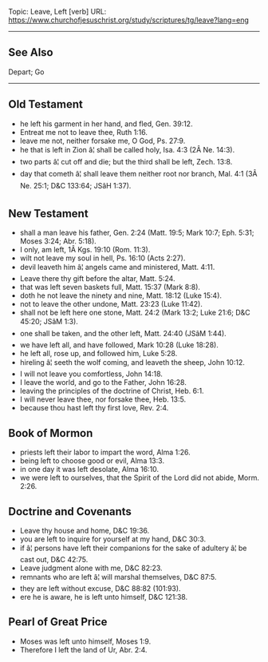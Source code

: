 Topic: Leave, Left [verb]
URL: https://www.churchofjesuschrist.org/study/scriptures/tg/leave?lang=eng

---

## See Also

Depart; Go

---

## Old Testament

- he left his garment in her hand, and fled, Gen. 39:12.
- Entreat me not to leave thee, Ruth 1:16.
- leave me not, neither forsake me, O God, Ps. 27:9.
- he that is left in Zion â¦ shall be called holy, Isa. 4:3 (2Â Ne. 14:3).
- two parts â¦ cut off and die; but the third shall be left, Zech. 13:8.
- day that cometh â¦ shall leave them neither root nor branch, Mal. 4:1 (3Â Ne. 25:1; D&C 133:64; JSâH 1:37).

## New Testament

- shall a man leave his father, Gen. 2:24 (Matt. 19:5; Mark 10:7; Eph. 5:31; Moses 3:24; Abr. 5:18).
- I only, am left, 1Â Kgs. 19:10 (Rom. 11:3).
- wilt not leave my soul in hell, Ps. 16:10 (Acts 2:27).
- devil leaveth him â¦ angels came and ministered, Matt. 4:11.
- Leave there thy gift before the altar, Matt. 5:24.
- that was left seven baskets full, Matt. 15:37 (Mark 8:8).
- doth he not leave the ninety and nine, Matt. 18:12 (Luke 15:4).
- not to leave the other undone, Matt. 23:23 (Luke 11:42).
- shall not be left here one stone, Matt. 24:2 (Mark 13:2; Luke 21:6; D&C 45:20; JSâM 1:3).
- one shall be taken, and the other left, Matt. 24:40 (JSâM 1:44).
- we have left all, and have followed, Mark 10:28 (Luke 18:28).
- he left all, rose up, and followed him, Luke 5:28.
- hireling â¦ seeth the wolf coming, and leaveth the sheep, John 10:12.
- I will not leave you comfortless, John 14:18.
- I leave the world, and go to the Father, John 16:28.
- leaving the principles of the doctrine of Christ, Heb. 6:1.
- I will never leave thee, nor forsake thee, Heb. 13:5.
- because thou hast left thy first love, Rev. 2:4.

## Book of Mormon

- priests left their labor to impart the word, Alma 1:26.
- being left to choose good or evil, Alma 13:3.
- in one day it was left desolate, Alma 16:10.
- we were left to ourselves, that the Spirit of the Lord did not abide, Morm. 2:26.

## Doctrine and Covenants

- Leave thy house and home, D&C 19:36.
- you are left to inquire for yourself at my hand, D&C 30:3.
- if â¦ persons have left their companions for the sake of adultery â¦ be cast out, D&C 42:75.
- Leave judgment alone with me, D&C 82:23.
- remnants who are left â¦ will marshal themselves, D&C 87:5.
- they are left without excuse, D&C 88:82 (101:93).
- ere he is aware, he is left unto himself, D&C 121:38.

## Pearl of Great Price

- Moses was left unto himself, Moses 1:9.
- Therefore I left the land of Ur, Abr. 2:4.

